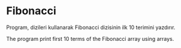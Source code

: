 # Fibonacci

Program, dizileri kullanarak Fibonacci dizisinin ilk 10 terimini yazdırır.

The program print first 10 terms of the Fibonacci array using arrays.
